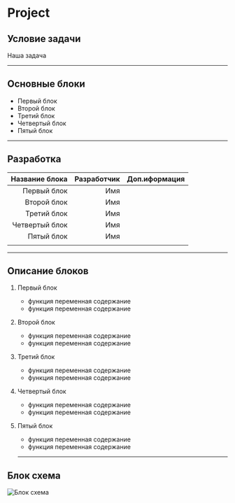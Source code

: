 # Project

## Условие задачи

Наша задача

***

## Основные блоки

* Первый блок
* Второй блок
* Третий блок
* Четвертый блок
* Пятый блок

***

## Разработка

|Название блока |Разработчик|Доп.иформация  |
|--------------:|----------:|--------------:|
|Первый блок    |Имя        |               |
|Второй блок    |Имя        |               |
|Третий блок    |Имя        |               |
|Четвертый блок |Имя        |               |
|Пятый блок     |Имя        |               |
||||

***

## Описание блоков

1. Первый блок
    * функция переменная содержание
    * функция переменная содержание
2. Второй блок
    * функция переменная содержание
    * функция переменная содержание
3. Третий блок
    * функция переменная содержание
    * функция переменная содержание
4. Четвертый блок
    * функция переменная содержание
    * функция переменная содержание
5. Пятый блок
    * функция переменная содержание
    * функция переменная содержание

    ***

## Блок схема

![Блок схема](File.JPG)


